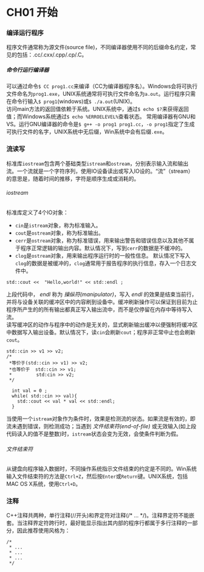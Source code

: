 # CH01 开始

### 编译运行程序

程序文件通常称为源文件(source file)，不同编译器使用不同的后缀命名约定，常见的包括：.cc/.cxx/.cpp/.cp/.C。   

##### 命令行运行编译器

可以通过命令`$ CC prog1.cc`来编译（CC为编译器程序名）。Windows会将可执行文件命名为`prog1.exe`，UNIX系统通常将可执行文件命名为`a.out`。运行程序只需在命令行输入`$ prog1`(windows)或`$ ./a.out`(UNIX)。   
访问main方法的返回值依赖于系统。UNIX系统中，通过`$ echo $?`来获得返回值；而Windows系统通过`$ echo %ERROELEVEL%`查看状态。
常用编译器有GNU和VS。运行GNU编译器的命令是`$ g++ -o prog1 prog1.cc`，`-o prog1`指定了生成可执行文件的名字，UNIX系统中无后缀，Win系统中会有后缀`.exe`。   

### 流读写
标准库`iostream`包含两个基础类型`istream`和`ostream`，分别表示输入流和输出流。一个流就是一个字符序列，使用IO设备读出或写入IO设的。“流”（stream）的意思是，随着时间的推移，字符是顺序生成或消耗的。   

###### iostream
标准库定义了4个IO对象：      
- `cin`是`istream`对象，称为标准输入。     
- `cout`是`ostream`对象，称为标准输出。  
- `cerr`是`ostream`对象，称为标准错误，用来输出警告和错误信息以及其他不属于程序正常逻辑的输出内容。默认情况下，写到`cerr`的数据是不缓冲的。  
- `clog`是`ostream`对象，用来输出程序运行时的一般性信息。 默认情况下写入`clog`的数据是被缓冲的，`clog`通常用于报告程序的执行信息，存入一个日志文件中。

```
std::cout <<  "Hello,world!" << std::endl ;
```
上段代码中， *endl* 称为 *操纵符(manipulator)*，写入 *endl* 的效果是结束当前行，并将与设备关联的缓冲区中的内容刷到设备中。缓冲刷新操作可以保证到目前为止程序所产生的的所有输出都真正写入输出流中，而不是仅停留在内存中等待写入流。   
读写缓冲区的动作与程序中的动作是无关的，显式刷新输出缓冲以便强制将缓冲区中数据写入输出设备。默认情况下，读`cin`会刷新`cout`；程序非正常中止也会刷新`cout`。
```  
std::cin >> v1 >> v2;      
/*
 *等价于(std::cin >> v1) >> v2;     
 *也等价于  std::cin >> v1;     
 *         std:cin >> v2;
 */
```   
```
  int val = 0 ;
  while( std::cin >> val){
    std::cout << val * val << std::endl;
  }
```
当使用一个`istream`对象作为条件时，效果是检测流的状态。如果流是有效的，即流未遇到错误，则检测成功；当遇到 *文件结束符(end-of-file)* 或无效输入(如上段代码读入的值不是整数)时，`istream`状态会变为无效，会使条件判断为假。

###### 文件结束符

从键盘向程序输入数据时，不同操作系统指示文件结束的约定是不同的。Win系统输入文件结束符的方法是`Ctrl+Z`，然后按`Enter`或`Return`键。UNIX系统，包括MAC OS X系统，使用`Ctrl+D`。   

### 注释

C++注释共两种，单行注释(//开头)和界定符对注释(/\* ... \*/)。注释界定符不能嵌套。当注释界定符跨行时，最好能显示指出其内部的程序行都属于多行注释的一部分，因此推荐使用风格为：   
```
/*   
 * ...   
 * ...   
 * ...   
 */   
```
